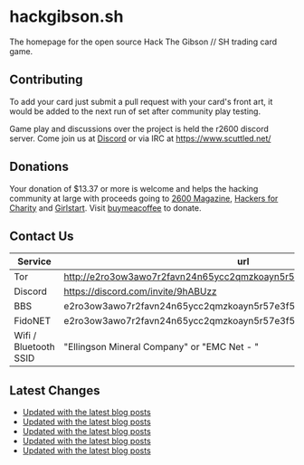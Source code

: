 # hackgibson.sh
The homepage for the open source Hack The Gibson // SH trading card game.


## Contributing

To add your card just submit a pull request with your card's front art, it would be added to the next run of set after community play testing.

Game play and discussions over the project is held the r2600 discord server. Come join us at [Discord](https://discord.com/invite/9hABUzz) or via IRC at https://www.scuttled.net/


## Donations

Your donation of $13.37 or more is welcome and helps the hacking community at large with proceeds going to [2600 Magazine](https://2600.com/), [Hackers for Charity](https://hackersforcharity.org) and [Girlstart](https://girlstart.org).  Visit [buymeacoffee](https://www.buymeacoffee.com/hackgibson.sh) to donate.


## Contact Us

Service | url
-|-
Tor | http://e2ro3ow3awo7r2favn24n65ycc2qmzkoayn5r57e3f56nvjwdcgg32ad.onion
Discord | https://discord.com/invite/9hABUzz
BBS | e2ro3ow3awo7r2favn24n65ycc2qmzkoayn5r57e3f56nvjwdcgg32ad.onion:23
FidoNET | e2ro3ow3awo7r2favn24n65ycc2qmzkoayn5r57e3f56nvjwdcgg32ad.onion:24554
Wifi / Bluetooth SSID | "Ellingson Mineral Company" or "EMC Net - <fidonet address>"

## Latest Changes
<!-- BLOG-POST-LIST:START -->
- [Updated with the latest blog posts](https://github.com/DFW2600/hackgibson.sh/commit/775e4e8833ce23d4a458daad8f348390bc85f6d5)
- [Updated with the latest blog posts](https://github.com/DFW2600/hackgibson.sh/commit/5cdb416c626bfa42eb9fa86969a1fd634aa3ce38)
- [Updated with the latest blog posts](https://github.com/DFW2600/hackgibson.sh/commit/ab0d18a686490aba4a8e1f58857f208e28434054)
- [Updated with the latest blog posts](https://github.com/DFW2600/hackgibson.sh/commit/e3f1ace2718334a999f860dd2adf5ec10a5b4bf0)
- [Updated with the latest blog posts](https://github.com/DFW2600/hackgibson.sh/commit/94a7570d7052dca13bccee7e98a78ee8bf231124)
<!-- BLOG-POST-LIST:END -->
